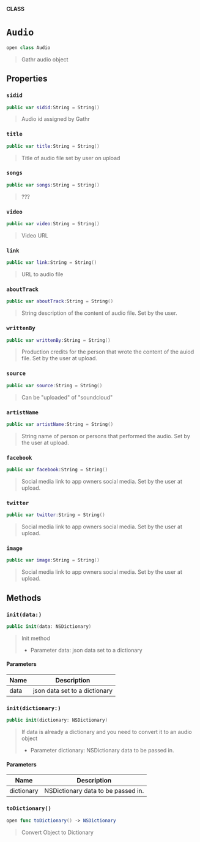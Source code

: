 **CLASS**

# `Audio`

```swift
open class Audio
```

> Gathr audio object

## Properties
### `sidid`

```swift
public var sidid:String = String()
```

> Audio id assigned by Gathr

### `title`

```swift
public var title:String = String()
```

> Title of audio file set by user on upload

### `songs`

```swift
public var songs:String = String()
```

> ???

### `video`

```swift
public var video:String = String()
```

> Video URL

### `link`

```swift
public var link:String = String()
```

> URL to audio file

### `aboutTrack`

```swift
public var aboutTrack:String = String()
```

> String description of the content of audio file. Set by the user.

### `writtenBy`

```swift
public var writtenBy:String = String()
```

> Production credits for the person that wrote the content of the auiod file. Set by the user at upload.

### `source`

```swift
public var source:String = String()
```

> Can be "uploaded" of "soundcloud"

### `artistName`

```swift
public var artistName:String = String()
```

> String name of person or persons that performed the audio. Set by the user at upload.

### `facebook`

```swift
public var facebook:String = String()
```

> Social media link to app owners social media. Set by the user at upload.

### `twitter`

```swift
public var twitter:String = String()
```

> Social media link to app owners social media. Set by the user at upload.

### `image`

```swift
public var image:String = String()
```

> Social media link to app owners social media. Set by the user at upload.

## Methods
### `init(data:)`

```swift
public init(data: NSDictionary)
```

> Init method
> - Parameter data: json data set to a dictionary

#### Parameters

| Name | Description |
| ---- | ----------- |
| data | json data set to a dictionary |

### `init(dictionary:)`

```swift
public init(dictionary: NSDictionary)
```

> If data is already a dictionary and you need to convert it to an audio object
> - Parameter dictionary: NSDictionary data to be passed in.

#### Parameters

| Name | Description |
| ---- | ----------- |
| dictionary | NSDictionary data to be passed in. |

### `toDictionary()`

```swift
open func toDictionary() -> NSDictionary
```

> Convert Object to Dictionary
